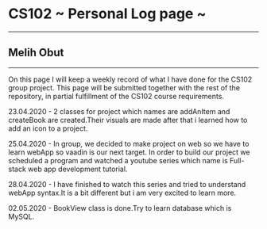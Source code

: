 # CS102 ~ Personal Log page ~
****
## Melih Obut 
****

On this page I will keep a weekly record of what I have done for the CS102 group project. This page will be submitted together with the rest of the repository, in partial fulfillment of the CS102 course requirements.

23.04.2020 - 2 classes for project which names are addAnItem and createBook are created.Their visuals are made after that i learned how to add an icon to a project.

25.04.2020 - In group, we decided to make project on web so we have to learn webApp so vaadin is our next target. In order to build our project we scheduled a program and watched a youtube series which name is Full-stack web app development tutorial. 

28.04.2020 - I have finished to watch this series and tried to understand webApp syntax.It is a bit different but i am very excited to learn more.

02.05.2020 - BookView class is done.Try to learn database which is MySQL.
